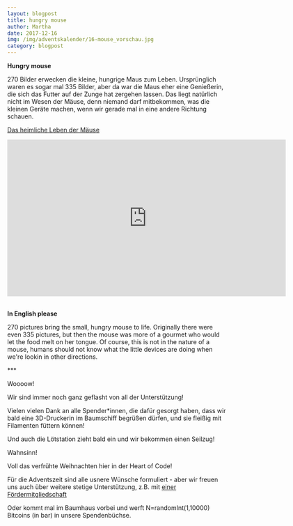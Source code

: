 ```yaml
---
layout: blogpost
title: hungry mouse
author: Martha  
date: 2017-12-16
img: /img/adventskalender/16-mouse_vorschau.jpg
category: blogpost
---
```


**Hungry mouse**

270 Bilder erwecken die kleine, hungrige Maus zum Leben. Ursprünglich waren es sogar mal 335 Bilder, 
aber da war die Maus eher eine Genießerin, die sich das Futter auf der Zunge hat zergehen lassen.
Das liegt natürlich nicht im Wesen der Mäuse, denn niemand darf mitbekommen, was die kleinen Geräte machen, wenn wir gerade
mal in eine andere Richtung schauen.

[Das heimliche Leben der Mäuse](https://vimeo.com/247220725)
<div><iframe src="https://player.vimeo.com/video/247220725?loop=1&title=0&byline=0&portrait=0" width="640" height="360" frameborder="0" webkitallowfullscreen mozallowfullscreen allowfullscreen></iframe></div><br>

**In English please**

270 pictures bring the small, hungry mouse to life. Originally there were even 335 pictures,
but then the mouse was more of a gourmet who would let the food melt on her tongue.
Of course, this is not in the nature of a mouse, 
humans should not know what the little devices are doing when we're lookin in other directions.

\*\*\*

Woooow!

Wir sind immer noch ganz geflasht von all der Unterstützung!

Vielen vielen Dank an alle Spender\*innen, die dafür gesorgt haben, dass wir bald eine 3D-Druckerin im Baumschiff begrüßen dürfen, und sie fleißig mit Filamenten füttern können!

Und auch die Lötstation zieht bald ein und wir bekommen einen Seilzug!

Wahnsinn!

Voll das verfrühte Weihnachten hier in der Heart of Code!

Für die Adventszeit sind alle usnere Wünsche formuliert - aber wir freuen uns auch über weitere stetige Unterstützung, z.B. mit [einer Fördermitgliedschaft](http://heartofcode.org/mitgliedsformular.html)

Oder kommt mal im Baumhaus vorbei und werft N=randomInt(1,10000) Bitcoins (in bar) in unsere Spendenbüchse.
